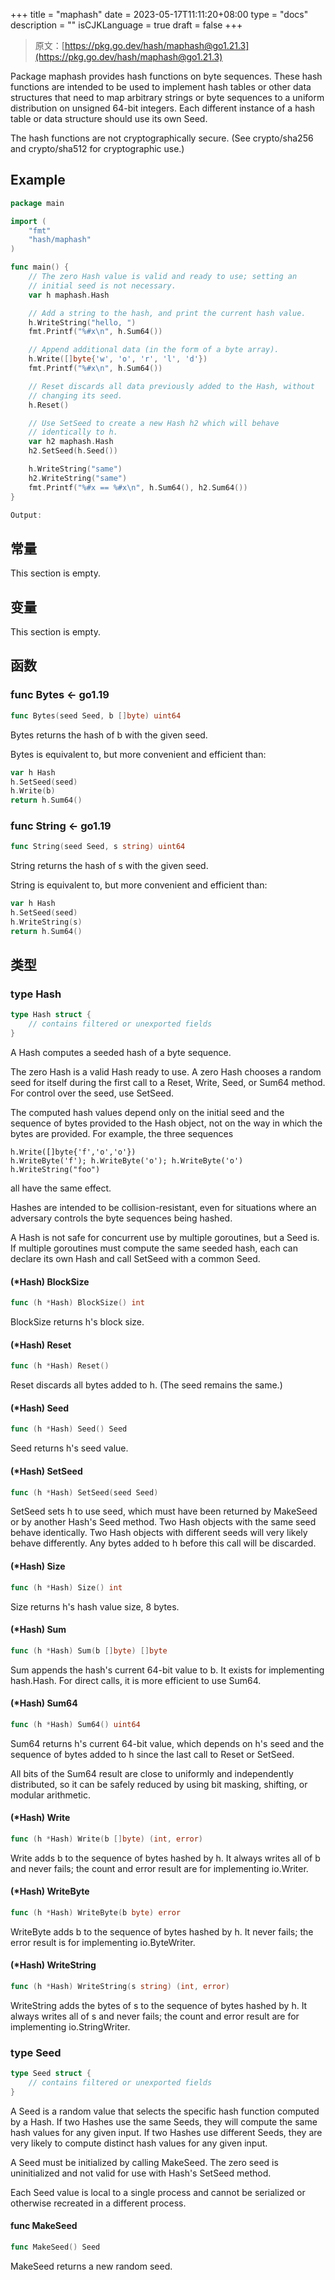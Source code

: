 +++
title = "maphash"
date = 2023-05-17T11:11:20+08:00
type = "docs"
description = ""
isCJKLanguage = true
draft = false
+++
> 原文：[https://pkg.go.dev/hash/maphash@go1.21.3](https://pkg.go.dev/hash/maphash@go1.21.3)

Package maphash provides hash functions on byte sequences. These hash functions are intended to be used to implement hash tables or other data structures that need to map arbitrary strings or byte sequences to a uniform distribution on unsigned 64-bit integers. Each different instance of a hash table or data structure should use its own Seed.

The hash functions are not cryptographically secure. (See crypto/sha256 and crypto/sha512 for cryptographic use.)

## Example
``` go 
package main

import (
	"fmt"
	"hash/maphash"
)

func main() {
	// The zero Hash value is valid and ready to use; setting an
	// initial seed is not necessary.
	var h maphash.Hash

	// Add a string to the hash, and print the current hash value.
	h.WriteString("hello, ")
	fmt.Printf("%#x\n", h.Sum64())

	// Append additional data (in the form of a byte array).
	h.Write([]byte{'w', 'o', 'r', 'l', 'd'})
	fmt.Printf("%#x\n", h.Sum64())

	// Reset discards all data previously added to the Hash, without
	// changing its seed.
	h.Reset()

	// Use SetSeed to create a new Hash h2 which will behave
	// identically to h.
	var h2 maphash.Hash
	h2.SetSeed(h.Seed())

	h.WriteString("same")
	h2.WriteString("same")
	fmt.Printf("%#x == %#x\n", h.Sum64(), h2.Sum64())
}

Output:
```

## 常量 

This section is empty.

## 变量

This section is empty.

## 函数

### func Bytes  <- go1.19

``` go 
func Bytes(seed Seed, b []byte) uint64
```

Bytes returns the hash of b with the given seed.

Bytes is equivalent to, but more convenient and efficient than:

``` go 
var h Hash
h.SetSeed(seed)
h.Write(b)
return h.Sum64()
```

### func String  <- go1.19

``` go 
func String(seed Seed, s string) uint64
```

String returns the hash of s with the given seed.

String is equivalent to, but more convenient and efficient than:

``` go 
var h Hash
h.SetSeed(seed)
h.WriteString(s)
return h.Sum64()
```

## 类型

### type Hash 

``` go 
type Hash struct {
	// contains filtered or unexported fields
}
```

A Hash computes a seeded hash of a byte sequence.

The zero Hash is a valid Hash ready to use. A zero Hash chooses a random seed for itself during the first call to a Reset, Write, Seed, or Sum64 method. For control over the seed, use SetSeed.

The computed hash values depend only on the initial seed and the sequence of bytes provided to the Hash object, not on the way in which the bytes are provided. For example, the three sequences

```
h.Write([]byte{'f','o','o'})
h.WriteByte('f'); h.WriteByte('o'); h.WriteByte('o')
h.WriteString("foo")
```

all have the same effect.

Hashes are intended to be collision-resistant, even for situations where an adversary controls the byte sequences being hashed.

A Hash is not safe for concurrent use by multiple goroutines, but a Seed is. If multiple goroutines must compute the same seeded hash, each can declare its own Hash and call SetSeed with a common Seed.

#### (*Hash) BlockSize 

``` go 
func (h *Hash) BlockSize() int
```

BlockSize returns h's block size.

#### (*Hash) Reset 

``` go 
func (h *Hash) Reset()
```

Reset discards all bytes added to h. (The seed remains the same.)

#### (*Hash) Seed 

``` go 
func (h *Hash) Seed() Seed
```

Seed returns h's seed value.

#### (*Hash) SetSeed 

``` go 
func (h *Hash) SetSeed(seed Seed)
```

SetSeed sets h to use seed, which must have been returned by MakeSeed or by another Hash's Seed method. Two Hash objects with the same seed behave identically. Two Hash objects with different seeds will very likely behave differently. Any bytes added to h before this call will be discarded.

#### (*Hash) Size 

``` go 
func (h *Hash) Size() int
```

Size returns h's hash value size, 8 bytes.

#### (*Hash) Sum 

``` go 
func (h *Hash) Sum(b []byte) []byte
```

Sum appends the hash's current 64-bit value to b. It exists for implementing hash.Hash. For direct calls, it is more efficient to use Sum64.

#### (*Hash) Sum64 

``` go 
func (h *Hash) Sum64() uint64
```

Sum64 returns h's current 64-bit value, which depends on h's seed and the sequence of bytes added to h since the last call to Reset or SetSeed.

All bits of the Sum64 result are close to uniformly and independently distributed, so it can be safely reduced by using bit masking, shifting, or modular arithmetic.

#### (*Hash) Write 

``` go 
func (h *Hash) Write(b []byte) (int, error)
```

Write adds b to the sequence of bytes hashed by h. It always writes all of b and never fails; the count and error result are for implementing io.Writer.

#### (*Hash) WriteByte 

``` go 
func (h *Hash) WriteByte(b byte) error
```

WriteByte adds b to the sequence of bytes hashed by h. It never fails; the error result is for implementing io.ByteWriter.

#### (*Hash) WriteString 

``` go 
func (h *Hash) WriteString(s string) (int, error)
```

WriteString adds the bytes of s to the sequence of bytes hashed by h. It always writes all of s and never fails; the count and error result are for implementing io.StringWriter.

### type Seed 

``` go 
type Seed struct {
	// contains filtered or unexported fields
}
```

A Seed is a random value that selects the specific hash function computed by a Hash. If two Hashes use the same Seeds, they will compute the same hash values for any given input. If two Hashes use different Seeds, they are very likely to compute distinct hash values for any given input.

A Seed must be initialized by calling MakeSeed. The zero seed is uninitialized and not valid for use with Hash's SetSeed method.

Each Seed value is local to a single process and cannot be serialized or otherwise recreated in a different process.

#### func MakeSeed 

``` go 
func MakeSeed() Seed
```

MakeSeed returns a new random seed.
